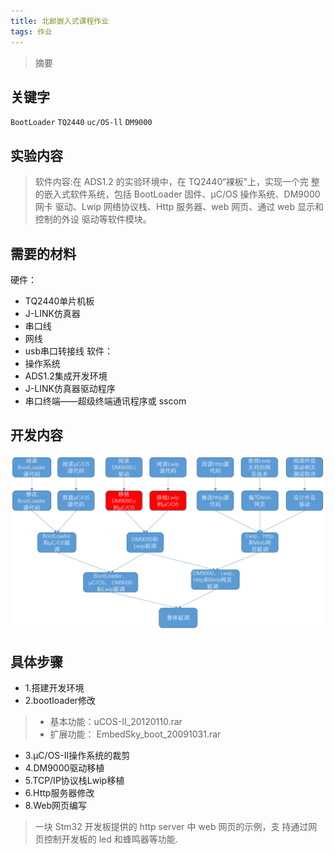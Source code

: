 ```yaml
---
title: 北邮嵌入式课程作业
tags: 作业
---
```


>摘要
<!--more-->


## 关键字

`BootLoader` `TQ2440` `uc/OS-ll` `DM9000`

## 实验内容
> 软件内容:在 ADS1.2 的实验环境中，在 TQ2440“裸板”上，实现一个完 整的嵌入式软件系统，包括 BootLoader 固件、μC/OS 操作系统、DM9000 网卡 驱动、Lwip 网络协议栈、Http 服务器、web 网页、通过 web 显示和控制的外设 驱动等软件模块。 

## 需要的材料

硬件：
- TQ2440单片机板
- J-LINK仿真器
- 串口线
- 网线
- usb串口转接线
软件：
- 操作系统
- ADS1.2集成开发环境
- J-LINK仿真器驱动程序
- 串口终端——超级终端通讯程序或 sscom


## 开发内容
![开发日程](../../ms/embeded.png)

## 具体步骤

- 1.搭建开发环境
- 2.bootloader修改
>* 基本功能：uCOS-II_20120110.rar
>* 扩展功能： EmbedSky_boot_20091031.rar
- 3.μC/OS-II操作系统的裁剪
- 4.DM9000驱动移植
- 5.TCP/IP协议栈Lwip移植
- 6.Http服务器修改
- 8.Web网页编写
> 一块 Stm32 开发板提供的 http server 中 web 网页的示例，支 持通过网页控制开发板的 led 和蜂鸣器等功能.
